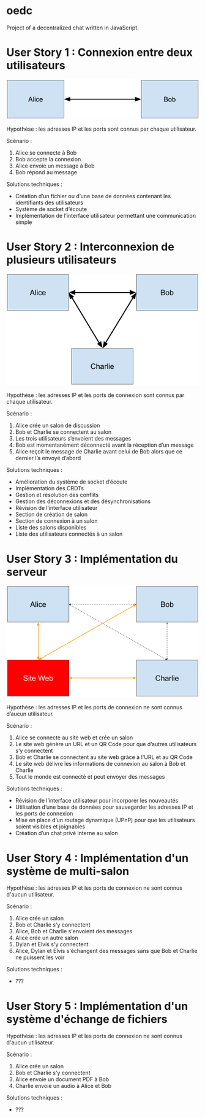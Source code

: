 # oedc
Project of a decentralized chat written in JavaScript.

# User Story 1 : Connexion entre deux utilisateurs

![Connexion entre deux utilisateurs](img/user-stories/user-story1.png)

Hypothèse : les adresses IP et les ports sont connus par chaque utilisateur.

Scénario :
1. Alice se connecte à Bob
2. Bob accepte la connexion
3. Alice envoie un message à Bob
4. Bob répond au message

Solutions techniques :
- Création d’un fichier ou d’une base de données contenant les identifiants des utilisateurs
- Système de socket d’écoute
- Implémentation de l’interface utilisateur permettant une communication simple

# User Story 2 : Interconnexion de plusieurs utilisateurs

![Interconnexion de plusieurs utilisateurs](img/user-stories/user-story2.png)

Hypothèse : les adresses IP et les ports de connexion sont connus par chaque utilisateur.

Scénario :
1. Alice crée un salon de discussion
2. Bob et Charlie se connectent au salon
3. Les trois utilisateurs s’envoient des messages
4. Bob est momentanément déconnecté avant la réception d’un message
5. Alice reçoit le message de Charlie avant celui de Bob alors que ce dernier l’a envoyé d’abord

Solutions techniques :
- Amélioration du système de socket d’écoute
- Implémentation des CRDTs
- Gestion et résolution des conflits
- Gestion des déconnexions et des désynchronisations
- Révision de l’interface utilisateur
- Section de création de salon
- Section de connexion à un salon
- Liste des salons disponibles
- Liste des utilisateurs connectés à un salon

# User Story 3 : Implémentation du serveur

![Implémentation du serveur](img/user-stories/user-story3.png)

Hypothèse : les adresses IP et les ports de connexion ne sont connus d’aucun utilisateur.

Scénario :
1. Alice se connecte au site web et crée un salon
2. Le site web génère un URL et un QR Code pour que d’autres utilisateurs s’y connectent
3. Bob et Charlie se connectent au site web grâce à l'URL et au QR Code
4. Le site web délivre les informations de connexion au salon à Bob et Charlie
5. Tout le monde est connecté et peut envoyer des messages

Solutions techniques :
- Révision de l’interface utilisateur pour incorporer les nouveautés
- Utilisation d’une base de données pour sauvegarder les adresses IP et les ports de connexion
- Mise en place d’un routage dynamique (UPnP) pour que les utilisateurs soient visibles et joignables
- Création d’un chat privé interne au salon

# User Story 4 : Implémentation d'un système de multi-salon

Hypothèse : les adresses IP et les ports de connexion ne sont connus d'aucun utilisateur.

Scénario :
1. Alice crée un salon
2. Bob et Charlie s'y connectent
3. Alice, Bob et Charlie s'envoient des messages
4. Alice crée un autre salon
5. Dylan et Elvis s'y connectent
6. Alice, Dylan et Elvis s'échangent des messages sans que Bob et Charlie ne puissent les voir

Solutions techniques :
- ???

# User Story 5 : Implémentation d'un système d'échange de fichiers

Hypothèse : les adresses IP et les ports de connexion ne sont connus d'aucun utilisateur.

Scénario :
1. Alice crée un salon
2. Bob et Charlie s'y connectent
3. Alice envoie un document PDF à Bob
4. Charlie envoie un audio à Alice et Bob

Solutions techniques :
- ???